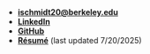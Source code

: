 ---
---
&nbsp;
- **[ischmidt20@berkeley.edu](mailto:ischmidt20@berkeley.edu)**
- **[LinkedIn](https://www.linkedin.com/in/isaac-schmidt-606ab5172/)**
- **[GitHub](https://github.com/ischmidt20)**
- **[Résumé](assets/resume.pdf)** (last updated 7/20/2025)
